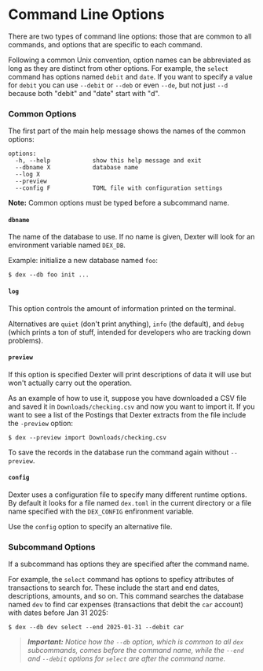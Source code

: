 # Command Line Options

There are two types of command line options:  those that are common to all commands, and options that are specific to each command.

Following a common Unix convention, option names can be abbreviated as long as they are distinct from other options.
For example, the `select` command has options named `debit` and `date`.
If you want to specify a value for `debit` you can use `--debit` or `--deb` or even `--de`, but not just `--d` because both "debit" and "date" start with "d".

### Common Options

The first part of the main help message shows the names of the common options:
```shell
options:
  -h, --help            show this help message and exit
  --dbname X            database name
  --log X
  --preview
  --config F            TOML file with configuration settings
```

**Note:**  Common options must be typed before a subcommand name.

#### `dbname`

The name of the database to use.
If no name is given, Dexter will look for an environment variable named `DEX_DB`.

Example:  initialize a new database named `foo`:
```shell
$ dex --db foo init ...
```

#### `log`

This option controls the amount of information printed on the terminal.

Alternatives are `quiet` (don't print anything), `info` (the default), and `debug` (which prints a ton of stuff, intended for developers who are tracking down problems).

#### `preview`

If this option is specified Dexter will print descriptions of data it will use but won't actually carry out the operation.

As an example of how to use it, suppose you have downloaded a CSV file and saved it in `Downloads/checking.csv` and now you want to import it.
If you want to see a list of the Postings that Dexter extracts from the file include the `-preview` option:
```shell
$ dex --preview import Downloads/checking.csv 
```

To save the records in the database run the command again without `--preview`.

#### `config`

Dexter uses a configuration file to specify many different runtime options.
By default it looks for a file named `dex.toml` in the current directory or a file name specified with the `DEX_CONFIG` enfironment variable.

Use the `config` option to specify an alternative file.

<!-- > _**Note**: You will need to create a configuration file if you are going to import data from CSV files because the configuration file is where Dexter gets the specification of which fields to use in each CSV file.  See [Configuration](dex_config.md) for more information._ -->

### Subcommand Options

If a subcommand has options they are specified after the command name.

For example, the `select` command has options to speficy attributes of transactions to search for.
These include the start and end dates, descriptions, amounts, and so on.
This command searches the database named `dev` to find car expenses (transactions that debit the `car` account) with dates before Jan 31 2025:
```shell
$ dex --db dev select --end 2025-01-31 --debit car
```

> _**Important:** Notice how the `--db` option, which is common to all `dex` subcommands, comes before the command name, while the `--end` and `--debit` options for `select` are after the command name._